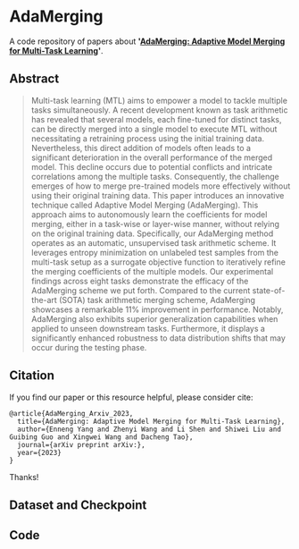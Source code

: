 # AdaMerging

A code repository of papers about **'[AdaMerging: Adaptive Model Merging for Multi-Task Learning](https://arxiv.org/abs/)'**.



## Abstract
> Multi-task learning (MTL) aims to empower a model to tackle multiple tasks simultaneously. A recent development known as task arithmetic has revealed that several models, each fine-tuned for distinct tasks, can be directly merged into a single model to execute MTL without necessitating a retraining process using the initial training data. Nevertheless, this direct addition of models often leads to a significant deterioration in the overall performance of the merged model. This decline occurs due to potential conflicts and intricate correlations among the multiple tasks. Consequently, the challenge emerges of how to merge pre-trained models more effectively without using their original training data. This paper introduces an innovative technique called Adaptive Model Merging (AdaMerging). This approach aims to autonomously learn the coefficients for model merging, either in a task-wise or layer-wise manner, without relying on the original training data. Specifically, our AdaMerging method operates as an automatic, unsupervised task arithmetic scheme. It leverages entropy minimization on unlabeled test samples from the multi-task setup as a surrogate objective function to iteratively refine the merging coefficients of the multiple models. Our experimental findings across eight tasks demonstrate the efficacy of the AdaMerging scheme we put forth. Compared to the current state-of-the-art (SOTA) task arithmetic merging scheme, AdaMerging showcases a remarkable 11\% improvement in performance. Notably, AdaMerging also exhibits superior generalization capabilities when applied to unseen downstream tasks. Furthermore, it displays a significantly enhanced robustness to data distribution shifts that may occur during the testing phase.

## Citation
If you find our paper or this resource helpful, please consider cite:
```
@article{AdaMerging_Arxiv_2023,
  title={AdaMerging: Adaptive Model Merging for Multi-Task Learning},
  author={Enneng Yang and Zhenyi Wang and Li Shen and Shiwei Liu and Guibing Guo and Xingwei Wang and Dacheng Tao},
  journal={arXiv preprint arXiv:},
  year={2023}
}
```
Thanks!


## Dataset and Checkpoint


## Code
